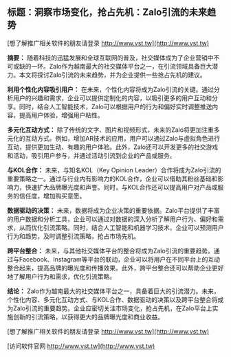 ## **标题：洞察市场变化，抢占先机：Zalo引流的未来趋势**

[想了解推广相关软件的朋友请登录 http://www.vst.tw](http://www.vst.tw)

**摘要：**
随着科技的迅猛发展和全球互联网的普及，社交媒体成为了企业营销中不可或缺的一环。Zalo作为越南最大的社交媒体平台之一，在引流领域具备巨大潜力。本文将探讨Zalo引流的未来趋势，并为企业提供一些抢占先机的建议。

**利用个性化内容吸引用户：**
在未来，个性化内容将成为Zalo引流的关键。通过分析用户的兴趣和需求，企业可以提供定制化的内容，以吸引更多的用户互动和分享。同时，结合人工智能技术，Zalo可以根据用户的行为和偏好实时调整推送内容，提高用户体验，增强用户粘性。

**多元化互动方式：**
除了传统的文字、图片和视频形式，未来的Zalo将更加注重多元化的互动方式。例如，增加AR技术的应用，用户可以通过Zalo与虚拟角色进行互动，提供更加生动、有趣的用户体验。此外，Zalo还可以开发更多的社交游戏和活动，吸引用户参与，并通过活动引流到企业的产品或服务。

**与KOL合作：**
未来，与知名KOL（Key Opinion Leader）合作将成为Zalo引流的重要策略之一。通过与行业内有影响力的KOL合作，企业可以借助其粉丝基础和影响力，快速扩大品牌曝光度和声誉。同时，与KOL合作还可以提高用户对产品或服务的信任度，增加购买意愿。

**数据驱动的决策：**
未来，数据将成为企业决策的重要依据。Zalo平台提供了丰富的用户数据和分析工具，企业可以通过对数据的深入分析了解用户行为、偏好和需求，从而优化引流策略。同时，结合人工智能和机器学习技术，企业可以预测用户行为和趋势，及时调整引流策略，抢占市场先机。

**跨平台整合：**
未来，与其他社交媒体平台的整合将成为Zalo引流的重要趋势。通过与Facebook、Instagram等平台的联动，企业可以将用户在不同平台上的互动整合起来，提高品牌的曝光度和传播效果。此外，跨平台整合还可以帮助企业更好地了解用户行为和需求，优化引流策略。

**结论：**
Zalo作为越南最大的社交媒体平台之一，具备着巨大的引流潜力。未来，个性化内容、多元化互动方式、与KOL合作、数据驱动的决策以及跨平台整合将成为Zalo引流的重要趋势。企业应密切关注市场变化，抢占先机，在Zalo平台上实施创新的引流策略，以获得更大的品牌曝光度和商业收益。

[想了解推广相关软件的朋友请登录 http://www.vst.tw](http://www.vst.tw)


[访问软件官网 http://www.vst.tw](http://www.vst.tw)
